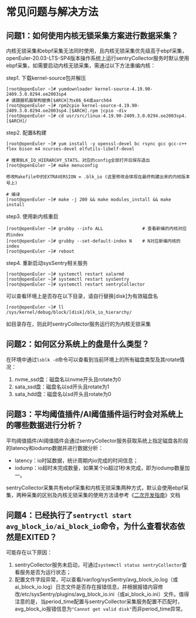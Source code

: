 # 常见问题与解决方法

## **问题1：如何使用内核无锁采集方案进行数据采集？**

内核无锁采集和ebpf采集无法同时使用，且内核无锁采集优先级高于ebpf采集，openEuler-20.03-LTS-SP4版本操作系统上运行sentryCollector服务时默认使用ebpf采集，如需要启动内核无锁采集，需通过以下方法重编内核：

step1. 下载kernel-source包并解压

```shell
[root@openEuler ~]# yumdownloader kernel-source-4.19.90-2409.3.0.0294.oe2003sp4
# 请跟据机器架构替换[$ARCH]为x86_64或aarch64
[root@openEuler ~]# rpm2cpio kernel-source-4.19.90-2409.3.0.0294.oe2003sp4.[$ARCH].rpm |cpio -div
[root@openEuler ~]# cd usr/src/linux-4.19.90-2409.3.0.0294.oe2003sp4.[$ARCH]/
```

step2. 配置&构建

```shell
[root@openEuler ~]# yum install -y openssl-devel bc rsync gcc gcc-c++ flex bison m4 ncurses-devel elfutils-libelf-devel

# 搜索BLK_IO_HIERARCHY_STATS，对应的config全部打开后保存退出
[root@openEuler ~]# make menuconfig

修改Makefile中的EXTRAVERSION = .blk_io (这里修改会体现在最终构建出来的内核版本号上)

# 编译
[root@openEuler ~]# make -j 200 && make modules_install && make install
```

step3. 使用新内核重启

```shell
[root@openEuler ~]# grubby --info ALL 				# 查看新编的内核对应的index
[root@openEuler ~]# grubby --set-default-index N 	# N对应新编内核的index
[root@openEuler ~]# reboot
```

step4. 重新启动sysSentry相关服务

```shell
[root@openEuler ~]# systemctl restart xalarmd
[root@openEuler ~]# systemctl restart sysSentry
[root@openEuler ~]# systemctl restart sentryCollector
```

可以查看环境上是否存在以下目录，请自行替换[disk]为有效磁盘名

```shell
[root@openEuler ~]# ll /sys/kernel/debug/block/[disk]/blk_io_hierarchy/
```

如目录存在，则此时sentryCollector服务运行的为内核无锁采集

## **问题2：如何区分系统上的盘是什么类型？**

在环境中通过`lsblk -d`命令可以查看到当前环境上的所有磁盘类型及其rotate情况：
1. nvme_ssd盘：磁盘名以nvme开头且rotate为0
2. sata_ssd盘：磁盘名以sd开头且rotate为1
3. sata_hdd盘：磁盘名以sd开头且rotate为0

## **问题3：平均阈值插件/AI阈值插件运行时会对系统上的哪些数据进行分析？**
平均阈值插件/AI阈值插件会通过sentryCollector服务获取系统上指定磁盘各阶段的latency和iodump数据并进行数据分析：
- latency：io时延数据，统计周期内io完成的时间信息；
- iodump：io超时未完成数量，如果某个io超过1秒未完成，即为iodump数量加一。
  
sentryCollector采集共有ebpf采集和内核无锁采集两种方式，默认会使用ebpf采集，两种采集的区别及内核无锁采集的使用方法请参考《[二次开发指南](./developer_guide.md)》文档

## **问题4：已经执行了`sentryctl start avg_block_io/ai_block_io`命令，为什么查看状态依然是EXITED？**
可能存在以下原因：

1. sentryCollector服务未启动，可通过`systemctl status sentryCollector`查看服务是否为运行状态；
2. 配置文件字段异常，可以查看/var/log/sysSentry/avg_block_io.log（或ai_block_io.log）日志文件是否存在报错信息，并根据报错内容修改/etc/sysSentry/plugins/avg_block_io.ini（或ai_block_io.ini）文件。值得注意的是，当period_time配置与sentryCollector采集服务配置不匹配时，avg_block_io报错信息为`"Cannot get valid disk"`而非period_time异常。